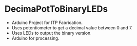 # DecimaPotToBinaryLEDs
- Arduino Project for ITP Fabrication.
- Uses potentiometer to get a decimal value between 0 and 7.
- Uses LEDs to output the binary version.
- Arduino for processing.
